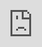 ```yaml
---
layout: post
title: "espa는 'Forever'를 위한 아늑한 겨울 객실 공연 비디오를 공개한다."
author: "Kpop News"
thumbnail: "https://www.allkpop.com/upload/2021/02/content/060638/thumb/1612611512_germainej.jpg"
tags: 
---
```




<div class="video_wrapper" style="padding-top: 56.25%;">
    <iframe id="player" class="main_video" src="https://www.youtube.com/embed/8UnLnqQnZAM" width="100%" height="100%" frameborder="0" allowfullscreen="" style="display: block !important; position: absolute; top: 0px; left: 0px; width: 100%; height: 100%;"></iframe>
</div>


espa는 "Forever"를 위해 아늑한 겨울 객실 공연 비디오를 떨어뜨렸다.

영상 속에서는 밖에 눈이 내리자 애스파 멤버들이 아늑한 오두막에 앉아 있다. 〈Forever〉는 2000년 유영진이 레이블의 시즌 스페셜 앨범 `Winter Vacation in SMTOWN.com`에서 발표한 곡의 커버이다.

위에 있는 espa의 "Forever" 공연 비디오, 만약 당신이 그것을 놓쳤다면 여기 그들의 MV를 보시고, 아래의 댓글로 우리에게 당신의 생각을 알려주세요.